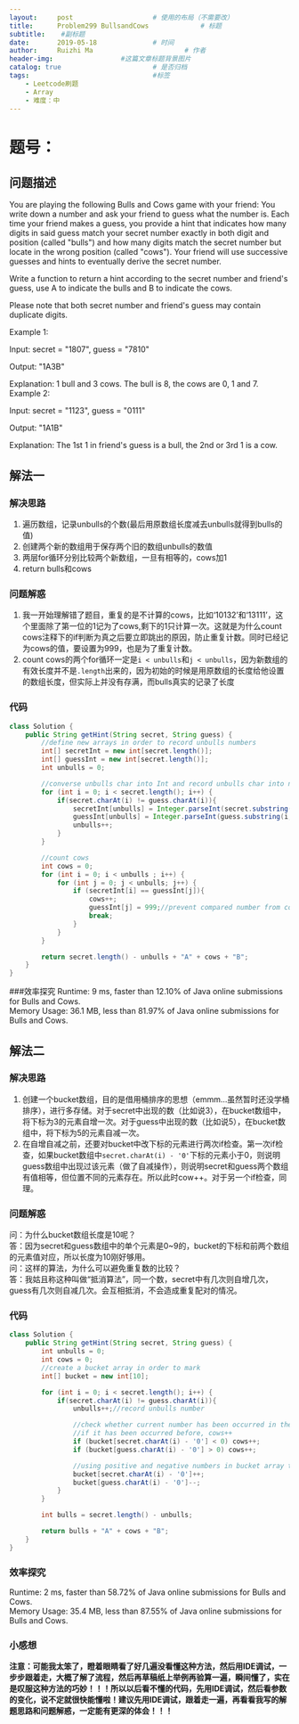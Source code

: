 ```yaml
---
layout:     post   				    # 使用的布局（不需要改）
title:      Problem299 BullsandCows				# 标题 
subtitle:    #副标题
date:       2019-05-18				# 时间
author:     Ruizhi Ma 						# 作者
header-img:              	#这篇文章标题背景图片
catalog: true 						# 是否归档
tags:								#标签
    - Leetcode刷题
    - Array
    - 难度：中
---
```


# 题号：
## 问题描述
You are playing the following Bulls and Cows game with your friend: You write down a number and ask your friend to guess what the number is. Each time your friend makes a guess, you provide a hint that indicates how many digits in said guess match your secret number exactly in both digit and position (called "bulls") and how many digits match the secret number but locate in the wrong position (called "cows"). Your friend will use successive guesses and hints to eventually derive the secret number.

Write a function to return a hint according to the secret number and friend's guess, use A to indicate the bulls and B to indicate the cows. 

Please note that both secret number and friend's guess may contain duplicate digits.

Example 1:

Input: secret = "1807", guess = "7810"

Output: "1A3B"

Explanation: 1 bull and 3 cows. The bull is 8, the cows are 0, 1 and 7.
Example 2:

Input: secret = "1123", guess = "0111"

Output: "1A1B"

Explanation: The 1st 1 in friend's guess is a bull, the 2nd or 3rd 1 is a cow.

## 解法一
### 解决思路
1. 遍历数组，记录unbulls的个数(最后用原数组长度减去unbulls就得到bulls的值)  
2. 创建两个新的数组用于保存两个旧的数组unbulls的数值  
3. 两层for循环分别比较两个新数组，一旦有相等的，cows加1  
4. return bulls和cows  

### 问题解惑
1. 我一开始理解错了题目，重复的是不计算的cows，比如‘10132’和‘13111’，这个里面除了第一位的1记为了cows,剩下的1只计算一次。这就是为什么count cows注释下的if判断为真之后要立即跳出的原因，防止重复计数。同时已经记为cows的值，要设置为999，也是为了重复计数。  
2. count cows的两个for循环一定是```i < unbulls```和```j < unbulls```，因为新数组的有效长度并不是```.length```出来的，因为初始的时候是用原数组的长度给他设置的数组长度，但实际上并没有存满，而bulls真实的记录了长度   

### 代码
```java
class Solution {
    public String getHint(String secret, String guess) {
        //define new arrays in order to record unbulls numbers
        int[] secretInt = new int[secret.length()];
        int[] guessInt = new int[secret.length()];
        int unbulls = 0;

        //converse unbulls char into Int and record unbulls char into new arrays.
        for (int i = 0; i < secret.length(); i++) {
            if(secret.charAt(i) != guess.charAt(i)){
                secretInt[unbulls] = Integer.parseInt(secret.substring(i, i+1));
                guessInt[unbulls] = Integer.parseInt(guess.substring(i, i+1));
                unbulls++;
            }
        }

        //count cows
        int cows = 0;
        for (int i = 0; i < unbulls ; i++) {
            for (int j = 0; j < unbulls; j++) {
                if (secretInt[i] == guessInt[j]){
                    cows++;
                    guessInt[j] = 999;//prevent compared number from comparing again
                    break;
                }
            }
        }

        return secret.length() - unbulls + "A" + cows + "B";
    }
}
```
###效率探究
Runtime: 9 ms, faster than 12.10% of Java online submissions for Bulls and Cows.  
Memory Usage: 36.1 MB, less than 81.97% of Java online submissions for Bulls and Cows.  

## 解法二  
### 解决思路  
1. 创建一个bucket数组，目的是借用桶排序的思想（emmm...虽然暂时还没学桶排序），进行多存储。对于secret中出现的数（比如说3），在bucket数组中，将下标为3的元素自增一次。对于guess中出现的数（比如说5），在bucket数组中，将下标为5的元素自减一次。  
2. 在自增自减之前，还要对bucket中改下标的元素进行两次if检查。第一次if检查，如果bucket数组中```secret.charAt(i) - '0'```下标的元素小于0，则说明guess数组中出现过该元素（做了自减操作），则说明secret和guess两个数组有值相等，但位置不同的元素存在。所以此时cow++。对于另一个if检查，同理。

### 问题解惑
问：为什么bucket数组长度是10呢？  
答：因为secret和guess数组中的单个元素是0~9的，bucket的下标和前两个数组的元素值对应，所以长度为10刚好够用。   
问：这样的算法，为什么可以避免重复数的比较？    
答：我姑且称这种叫做“抵消算法”，同一个数，secret中有几次则自增几次，guess有几次则自减几次。会互相抵消，不会造成重复配对的情况。  

### 代码
```java
class Solution {
    public String getHint(String secret, String guess) {
        int unbulls = 0;
        int cows = 0;
        //create a bucket array in order to mark
        int[] bucket = new int[10];

        for (int i = 0; i < secret.length(); i++) {
            if(secret.charAt(i) != guess.charAt(i)){
                unbulls++;//record unbulls number

                //check whether current number has been occurred in the other array.
                //if it has been occurred before, cows++
                if (bucket[secret.charAt(i) - '0'] < 0) cows++;
                if (bucket[guess.charAt(i) - '0'] > 0) cows++;

                //using positive and negative numbers in bucket array to mark numbers occurred in the two arrays, respectively.
                bucket[secret.charAt(i) - '0']++;
                bucket[guess.charAt(i) - '0']--;
            }
        }

        int bulls = secret.length() - unbulls;

        return bulls + "A" + cows + "B";
    }
}
```
### 效率探究
Runtime: 2 ms, faster than 58.72% of Java online submissions for Bulls and Cows.  
Memory Usage: 35.4 MB, less than 87.55% of Java online submissions for Bulls and Cows.  
### 小感想
**注意：可能我太笨了，瞪着眼睛看了好几遍没看懂这种方法，然后用IDE调试，一步步跟着走，大概了解了流程，然后再草稿纸上举例再验算一遍，瞬间懂了，实在是叹服这种方法的巧妙！！！所以以后看不懂的代码，先用IDE调试，然后看参数的变化，说不定就很快能懂啦！建议先用IDE调试，跟着走一遍，再看看我写的解题思路和问题解惑，一定能有更深的体会！！！**